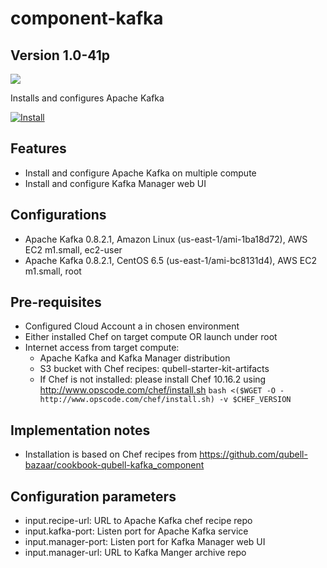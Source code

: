 component-kafka
===============

Version 1.0-41p
---------------

<img src="https://s3.amazonaws.com/qubell-images/kafka.png">

Installs and configures Apache Kafka

[![Install](https://raw.github.com/qubell-bazaar/component-skeleton/master/img/install.png)](https://express.qubell.com/applications/upload?metadataUrl=https://raw.github.com/qubell-bazaar/component-kafka/1.0-41p/meta.yml)

Features
--------

- Install and configure Apache Kafka on multiple compute
- Install and configure Kafka Manager web UI

Configurations
--------------
- Apache Kafka 0.8.2.1, Amazon Linux (us-east-1/ami-1ba18d72), AWS EC2 m1.small, ec2-user
- Apache Kafka 0.8.2.1, CentOS 6.5 (us-east-1/ami-bc8131d4), AWS EC2 m1.small, root

Pre-requisites
--------------
 - Configured Cloud Account a in chosen environment
 - Either installed Chef on target compute OR launch under root
 - Internet access from target compute:
   - Apache Kafka and Kafka Manager distribution
   - S3 bucket with Chef recipes: qubell-starter-kit-artifacts
   - If Chef is not installed: please install Chef 10.16.2 using http://www.opscode.com/chef/install.sh ```bash <($WGET -O - http://www.opscode.com/chef/install.sh) -v $CHEF_VERSION```

Implementation notes
--------------------
 - Installation is based on Chef recipes from https://github.com/qubell-bazaar/cookbook-qubell-kafka_component

Configuration parameters
------------------------
- input.recipe-url: URL to Apache Kafka chef recipe repo
- input.kafka-port: Listen port for Apache Kafka service
- input.manager-port: Listen port for Kafka Manager web UI
- input.manager-url: URL to Kafka Manger archive repo